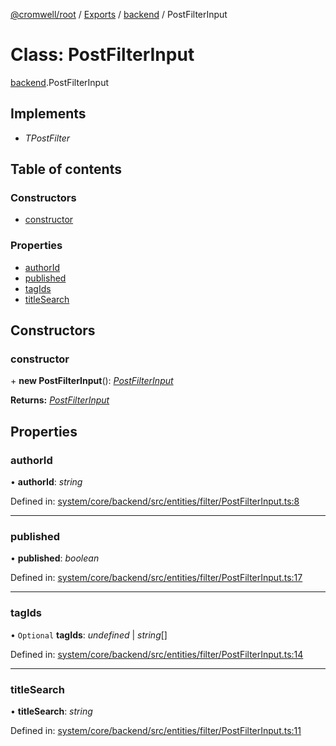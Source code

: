 [@cromwell/root](../README.md) / [Exports](../modules.md) / [backend](../modules/backend.md) / PostFilterInput

# Class: PostFilterInput

[backend](../modules/backend.md).PostFilterInput

## Implements

* *TPostFilter*

## Table of contents

### Constructors

- [constructor](backend.postfilterinput.md#constructor)

### Properties

- [authorId](backend.postfilterinput.md#authorid)
- [published](backend.postfilterinput.md#published)
- [tagIds](backend.postfilterinput.md#tagids)
- [titleSearch](backend.postfilterinput.md#titlesearch)

## Constructors

### constructor

\+ **new PostFilterInput**(): [*PostFilterInput*](backend.postfilterinput.md)

**Returns:** [*PostFilterInput*](backend.postfilterinput.md)

## Properties

### authorId

• **authorId**: *string*

Defined in: [system/core/backend/src/entities/filter/PostFilterInput.ts:8](https://github.com/CromwellCMS/Cromwell/blob/4b5f538/system/core/backend/src/entities/filter/PostFilterInput.ts#L8)

___

### published

• **published**: *boolean*

Defined in: [system/core/backend/src/entities/filter/PostFilterInput.ts:17](https://github.com/CromwellCMS/Cromwell/blob/4b5f538/system/core/backend/src/entities/filter/PostFilterInput.ts#L17)

___

### tagIds

• `Optional` **tagIds**: *undefined* \| *string*[]

Defined in: [system/core/backend/src/entities/filter/PostFilterInput.ts:14](https://github.com/CromwellCMS/Cromwell/blob/4b5f538/system/core/backend/src/entities/filter/PostFilterInput.ts#L14)

___

### titleSearch

• **titleSearch**: *string*

Defined in: [system/core/backend/src/entities/filter/PostFilterInput.ts:11](https://github.com/CromwellCMS/Cromwell/blob/4b5f538/system/core/backend/src/entities/filter/PostFilterInput.ts#L11)

